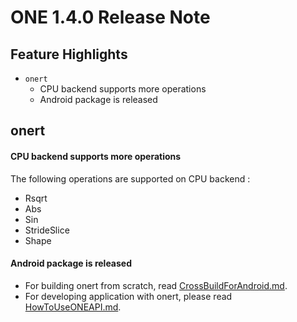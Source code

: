 # ONE 1.4.0 Release Note

## Feature Highlights

- `onert`
    - CPU backend supports more operations
    - Android package is released

## onert

#### CPU backend supports more operations

The following operations are supported on CPU backend :
- Rsqrt
- Abs
- Sin
- StrideSlice
- Shape

#### Android package is released

- For building onert from scratch, read [CrossBuildForAndroid.md](https://github.com/Samsung/ONE/blob/master/docs/nnfw/howto/CrossBuildForAndroid.md). 
- For developing application with onert, please read [HowToUseONEAPI.md](https://github.com/Samsung/ONE/blob/master/docs/nnfw/howto/CrossBuildForAndroid.md). 
